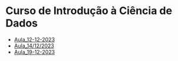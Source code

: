 # Curso de Introdução à Ciência de Dados

-   [Aula_12-12-2023](https://rpubs.com/leonardobfn/Aula_12-12-2023)
-   [Aula_14/12/2023](https://rpubs.com/leonardobfn/Aula_14-12-2023)
-   [Aula_19-12-2023](https://rpubs.com/leonardobfn/Aula_19-12-2023)
